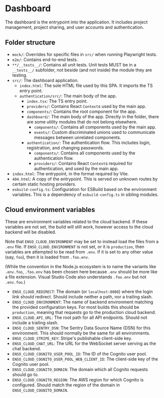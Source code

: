 # Dashboard

The dashboard is the entrypoint into the application. It includes project
management, project sharing, and user accounts and authentication.

## Folder structure

- `mock/`: Overrides for specific files in `src/` when running Playwright tests.
- `e2e/`: Contains end-to-end tests.
- `**/__tests__/`: Contains all unit tests. Unit tests MUST be in a `__tests__/`
  subfolder, not beside (and not inside) the module they are testing.
- `src/`: The dashboard application.
  - `index.html`: The sole HTML file used by this SPA. It imports the TS entry
    point.
  - `authentication/src/`: The main body of the app.
    - `index.tsx`: The TS entry point.
    - `providers/`: Contains React `Context`s used by the main app.
    - `components/`: Contains the root component for the app.
    - `dashboard/`: The main body of the app. Directly in the folder, there are
      some utility modules that do not belong elsewhere.
      - `components/`: Contains all components used by the main app.
      - `events/`: Custom discriminated unions used to communicate messages
        between unrelated components.
    - `authentication/`: The authentication flow. This includes login,
      registration, and changing passwords.
      - `components/`: Contains all components used by the authentication flow.
      - `providers/`: Contains React `Context`s required for authentication, and
        used by the main app.
- `index.html`: The entrypoint, in the format required by Vite.
- `404.html`: A copy of the entrypoint. This is served on unknown routes by
  certain static hosting providers.
- `esbuild-config.ts`: Configuration for ESBuild based on the environment
  variables. This is a dependency of `esbuild-config.ts` in sibling modules.

## Cloud environment variables

These are environment variables related to the cloud backend. If these variables
are not set, the build will still work, however access to the cloud backend will
be disabled.

Note that `ENSO_CLOUD_ENVIRONMENT` may be set to instead load the files from a
`.env` file. If `ENSO_CLOUD_ENVIRONMENT` is not set, or it is `production`,
then variables are attempted to be read from `.env`. If it is set to any other
value (say, `foo`), then it is loaded from `.foo.env`.

(While the convention in the Node.js ecosystem is to name the variants like
`.env.foo`, `.foo.env` has been chosen here because `.env` should be more like
a file extension. Visual Studio Code also understands `.foo.env` but not
`.env.foo`.)

- `ENSO_CLOUD_REDIRECT`: The domain (or `localhost:8080`) where the login link
  should redirect. Should include neither a path, nor a trailing slash.
- `ENSO_CLOUD_ENVIRONMENT`: The name of backend environment matching the
  provided configuration keys. For most builds this should be `production`,
  meaning that requests go to the production cloud backend.
- `ENSO_CLOUD_API_URL`: The root path for all API endpoints. Should not include
  a trailing slash.
- `ENSO_CLOUD_SENTRY_DSN`: The Sentry Data Source Name (DSN) for this
  environment. This should normally be the same for all environments.
- `ENSO_CLOUD_STRIPE_KEY`: Stripe's publishable client-side key.
- `ENSO_CLOUD_CHAT_URL`: The URL for the WebSocket server serving as the chat
  backend.
- `ENSO_CLOUD_COGNITO_USER_POOL_ID`: The ID of the Cognito user pool.
- `ENSO_CLOUD_COGNITO_USER_POOL_WEB_CLIENT_ID`: The client-side key of the
  Cognito user pool.
- `ENSO_CLOUD_COGNITO_DOMAIN`: The domain which all Cognito requests should go
  to.
- `ENSO_CLOUD_COGNITO_REGION`: The AWS region for which Cognito is configured.
  Should match the region of the domain in `ENSO_CLOUD_COGNITO_DOMAIN`.
